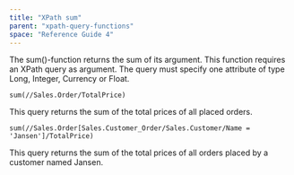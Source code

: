 ```yaml
---
title: "XPath sum"
parent: "xpath-query-functions"
space: "Reference Guide 4"
---
```

The sum()-function returns the sum of its argument.
This function requires an XPath query as argument. The query must specify one attribute of type Long, Integer, Currency or Float.

```
sum(//Sales.Order/TotalPrice)

```

This query returns the sum of the total prices of all placed orders.

```
sum(//Sales.Order[Sales.Customer_Order/Sales.Customer/Name = 'Jansen']/TotalPrice)

```

This query returns the sum of the total prices of all orders placed by a customer named Jansen.
